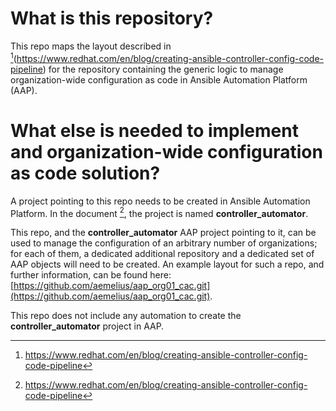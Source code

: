 # What is this repository?
This repo maps the layout described in [^1](https://www.redhat.com/en/blog/creating-ansible-controller-config-code-pipeline) for the repository containing the generic logic to manage organization-wide configuration as code in Ansible Automation Platform (AAP).

# What else is needed to implement and organization-wide configuration as code solution?

A project pointing to this repo needs to be created in Ansible Automation Platform. In the document [^1], the project is named **controller_automator**.

This repo, and the **controller_automator** AAP project pointing to it, can be used to manage the configuration of an arbitrary number of organizations; for each of them, a dedicated additional repository and a dedicated set of AAP objects will need to be created. An example layout for such a repo, and further information, can be found here: [https://github.com/aemelius/aap_org01_cac.git](https://github.com/aemelius/aap_org01_cac.git).

This repo does not include any automation to create the **controller_automator** project in AAP.

[^1]: https://www.redhat.com/en/blog/creating-ansible-controller-config-code-pipeline
[^2]: https://github.com/aemelius/aap_org01_cac.git
